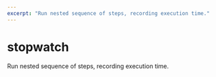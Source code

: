 ```yaml
---
excerpt: "Run nested sequence of steps, recording execution time."
---
```

# stopwatch

Run nested sequence of steps, recording execution time.
